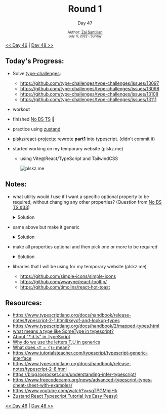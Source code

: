 <div align="center">
  <h1>Round 1</h1>
  <p>Day 47</p>
  <sub>
    Author: <a href="https://github.com/plskz" target="_blank">Zai Santillan</a>
    <br>
    <small>July 17, 2022 - Sunday</small>
  </sub>
</div>

[<< Day 46](day046.md) | [Day 48 >>](day048.md)

## Today's Progress:

- Solve [type-challenges](https://github.com/type-challenges/type-challenges):

  - https://github.com/type-challenges/type-challenges/issues/13097
  - https://github.com/type-challenges/type-challenges/issues/13098
  - https://github.com/type-challenges/type-challenges/issues/13108
  - https://github.com/type-challenges/type-challenges/issues/13111

- workout
- finished [No BS TS](https://youtube.com/playlist?list=PLNqp92_EXZBJYFrpEzdO2EapvU0GOJ09n) 🎉
- practice using [zustand](https://github.com/pmndrs/zustand)
- [plskz/react-projects](https://github.com/plskz/react-projects): rewrote **part1** into typescript. (didn't commit it)
- started working on my temporary website (plskz.me)

  - using Vite@React/TypeScript and TailwindCSS

    ![plskz.me](https://cdn.discordapp.com/attachments/997966010600656977/998260617054007357/unknown.png)

## Notes:

- what utility would I use if I want a specific optional property to be required, without changing any other properties? (Question from [No BS TS #33](https://www.youtube.com/watch?v=_cbJ2iN25_I&list=PLNqp92_EXZBJYFrpEzdO2EapvU0GOJ09n&index=36))

  <details>
  <summary>Solution</summary>

  Using `Required<T>` and `Pick<T, K>`

  ```typescript
  interface Person {
    id: number;
    name: string;
    age?: number;
    location?: string;
  }

  type RequiredAge = Person & Required<Pick<Person, 'age'>>;

  // ts-error Propery 'age' is missing
  const person: RequiredAge = {
    id: 1,
    name: 'John',
  };
  ```

  </details>

- same above but make it generic

  <details>
  <summary>Solution</summary>

  pick properties from `T` and make them required.

  ```typescript
  interface Person {
    id: number;
    name: string;
    age?: number;
    location?: string;
    random: string;
  }

  type RequiredSomething<T, U extends keyof T> = T & Required<Pick<T, U>>;

  const person2: RequiredSomething<Person, 'age' | 'location'> = {
    id: 2,
    name: 'Foo',
    age: 9,
    location: 'hush',
    random: 'i love raccoons',
  };
  ```

  </details>

- make all properties optional and then pick one or more to be required

  <details>
  <summary>Solution</summary>

  Using `Partial<T>`

  ```typescript
  interface Book {
    author: string;
    title: string;
    description: string;
  }

  type OptiRequired<T, U extends keyof T> = Partial<T> & Required<Pick<T, U>>;

  const favoriteBook: OptiRequired<Book, 'title'> = {
    title: 'Atomic Habits',
  };
  ```

  </details>

- libraries that I will be using for my temporary website (plskz.me)
  - https://github.com/simple-icons/simple-icons
  - https://github.com/wwayne/react-tooltip/
  - https://github.com/timolins/react-hot-toast

## Resources:

- https://www.typescriptlang.org/docs/handbook/release-notes/typescript-2-1.html#keyof-and-lookup-types
- https://www.typescriptlang.org/docs/handbook/2/mapped-types.html
- [what means a type like SomeType in typescript?](https://stackoverflow.com/questions/62905202/what-means-a-type-like-sometypet-u-v-in-typescript)
- [About "\*.d.ts" in TypeScript](https://stackoverflow.com/questions/21247278/about-d-ts-in-typescript)
- [Why do we use the letters T,U in generics](https://stackoverflow.com/questions/68458146/why-do-we-use-the-letters-t-u-in-generics)
- [What does `<T = {}>` mean?](https://stackoverflow.com/questions/69301000/what-does-t-mean?)
- https://www.tutorialsteacher.com/typescript/typescript-generic-interface
- https://www.typescriptlang.org/docs/handbook/release-notes/typescript-2-8.html
- https://blog.logrocket.com/understanding-infer-typescript/
- https://www.freecodecamp.org/news/advanced-typescript-types-cheat-sheet-with-examples/
- https://www.youtube.com/watch?v=sqTPGMipjHk
- [Zustand React Typescript Tutorial (vs Easy Peasy)](https://youtu.be/dOJkaYE249I)

[<< Day 46](day046.md) | [Day 48 >>](day048.md)
